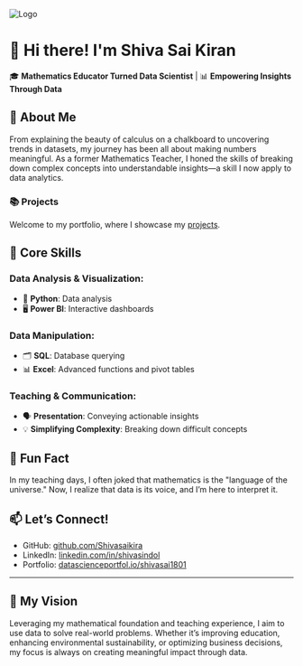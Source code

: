 ![Logo](https://github.com/Shivasaikira/Shivasaikira/blob/main/github.png"")
# 👋 Hi there! I'm Shiva Sai Kiran

🎓 **Mathematics Educator Turned Data Scientist** | 📊 **Empowering Insights Through Data**


## 🌟 About Me

From explaining the beauty of calculus on a chalkboard to uncovering trends in datasets, my journey has been all about making numbers meaningful. As a former Mathematics Teacher, I honed the skills of breaking down complex concepts into understandable insights—a skill I now apply to data analytics.

### 📚 Projects

Welcome to my portfolio, where I showcase my [projects](https://github.com/Shivasaikira/Portfolio_Projects/blob/main/README.md).

## 🚀 Core Skills

### Data Analysis & Visualization:
- 🐍 **Python**: Data analysis 
- 🖥️ **Power BI**: Interactive dashboards
  
### Data Manipulation:
- 🗂️ **SQL**: Database querying
- 📊 **Excel**: Advanced functions and pivot tables



### Teaching & Communication:
- 🗣️ **Presentation**: Conveying actionable insights
- 💡 **Simplifying Complexity**: Breaking down difficult concepts



## 🌱 Fun Fact
In my teaching days, I often joked that mathematics is the "language of the universe." Now, I realize that data is its voice, and I’m here to interpret it.



## 📫 Let’s Connect!
- GitHub: [github.com/Shivasaikira](https://github.com/Shivasaikira)
- LinkedIn: [linkedin.com/in/shivasindol](https://linkedin.com/in/shivasindol)
- Portfolio: [datascienceportfol.io/shivasai1801](https://www.datascienceportfol.io/shivasai1801)

---

## 🌟 My Vision
Leveraging my mathematical foundation and teaching experience, I aim to use data to solve real-world problems. Whether it’s improving education, enhancing environmental sustainability, or optimizing business decisions, my focus is always on creating meaningful impact through data.

